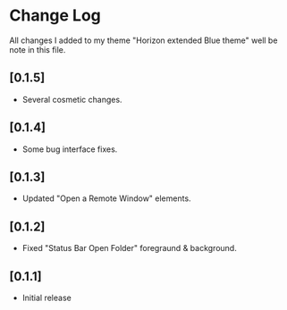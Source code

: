 # Change Log

All changes I added to my theme "Horizon extended Blue theme" well be note in this file.

## [0.1.5]

- Several cosmetic changes.

## [0.1.4]

- Some bug interface fixes.

## [0.1.3]

- Updated "Open a Remote Window" elements.

## [0.1.2]

- Fixed "Status Bar Open Folder" foregraund & background.
  
## [0.1.1]

- Initial release
